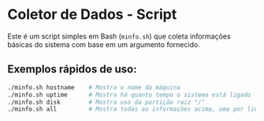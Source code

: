 # Coletor de Dados - Script

Este é um script simples em Bash (`minfo.sh`) que coleta informações básicas do sistema com base em um argumento fornecido.

## Exemplos rápidos de uso:

```bash
./minfo.sh hostname    # Mostra o nome da máquina
./minfo.sh uptime      # Mostra há quanto tempo o sistema está ligado
./minfo.sh disk        # Mostra uso da partição raiz "/"
./minfo.sh all         # Mostra todas as informações acima, uma por linha
